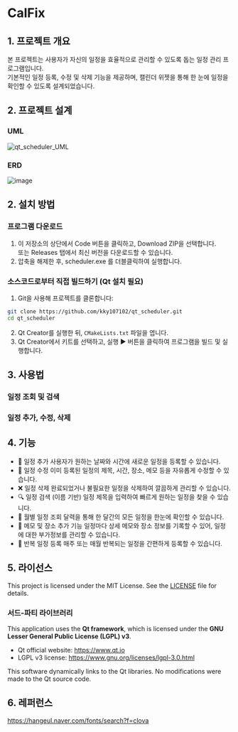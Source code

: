 # CalFix
## 1. 프로젝트 개요
본 프로젝트는 사용자가 자신의 일정을 효율적으로 관리할 수 있도록 돕는 일정 관리 프로그램입니다.</br>
기본적인 일정 등록, 수정 및 삭제 기능을 제공하며, 캘린더 위젯을 통해 한 눈에 일정을 확인할 수 있도록 설계되었습니다.

## 2. 프로젝트 설계
### UML
![qt_scheduler_UML](https://github.com/user-attachments/assets/e3ed5c16-c697-412e-b992-36ce8d72dba3)
### ERD
![image](https://github.com/user-attachments/assets/3c6c1440-cda8-44d3-a522-a453fe9d4879)
## 2. 설치 방법
### 프로그램 다운로드
1. 이 저장소의 상단에서 Code 버튼을 클릭하고, Download ZIP을 선택합니다.</br>
또는 Releases 탭에서 최신 버전을 다운로드할 수 있습니다.
2. 압축을 해제한 후, scheduler.exe 를 더블클릭하여 실행합니다.
### 소스코드로부터 직접 빌드하기 (Qt 설치 필요)
1. Git을 사용해 프로젝트를 클론합니다:</br>
```bash
git clone https://github.com/kky107102/qt_scheduler.git
cd qt_scheduler
```
2. Qt Creator를 실행한 뒤, `CMakeLists.txt` 파일을 엽니다.
3. Qt Creator에서 키트를 선택하고, 실행 ▶️ 버튼을 클릭하여 프로그램을 빌드 및 실행합니다.

## 3. 사용법
### 일정 조회 및 검색

### 일정 추가, 수정, 삭제

## 4. 기능
- 📅 일정 추가
사용자가 원하는 날짜와 시간에 새로운 일정을 등록할 수 있습니다.
- 📝 일정 수정
이미 등록된 일정의 제목, 시간, 장소, 메모 등을 자유롭게 수정할 수 있습니다.
- ❌ 일정 삭제
완료되었거나 불필요한 일정을 삭제하여 깔끔하게 관리할 수 있습니다.
- 🔍 일정 검색 (이름 기반)
일정 제목을 입력하여 빠르게 원하는 일정을 찾을 수 있습니다.
- 📆 월별 일정 조회
달력을 통해 한 달간의 모든 일정을 한눈에 확인할 수 있습니다.
- 📍 메모 및 장소 추가 기능
일정마다 상세 메모와 장소 정보를 기록할 수 있어, 일정에 대한 부가정보를 관리할 수 있습니다.
- 🔁 반복 일정 등록
매주 또는 매월 반복되는 일정을 간편하게 등록할 수 있습니다.

## 5. 라이선스
This project is licensed under the MIT License. See the [LICENSE](LICENSE) file for details.

### 서드-파티 라이브러리
This application uses the **Qt framework**, which is licensed under the **GNU Lesser General Public License (LGPL) v3**.

- Qt official website: https://www.qt.io
- LGPL v3 license: https://www.gnu.org/licenses/lgpl-3.0.html

This software dynamically links to the Qt libraries. No modifications were made to the Qt source code.

## 6. 레퍼런스
https://hangeul.naver.com/fonts/search?f=clova
